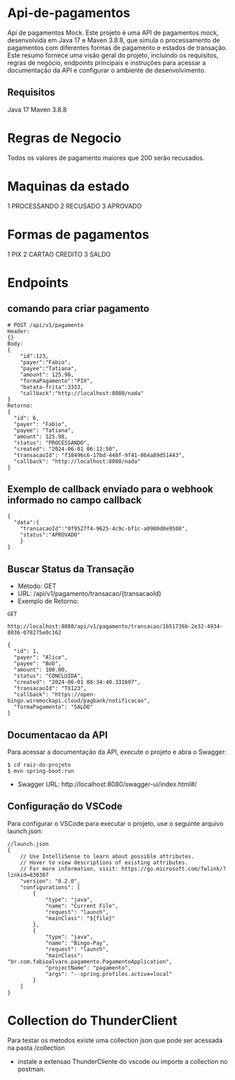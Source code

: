 # Api-de-pagamentos
Api de pagamentos Mock. Este projeto é uma API de pagamentos mock, desenvolvida em Java 17 e Maven 3.8.8, que simula o processamento de pagamentos com diferentes formas de pagamento e estados de transação.
Este resumo fornece uma visão geral do projeto, incluindo os requisitos, regras de negócio, endpoints principais e instruções para acessar a documentação da API e configurar o ambiente de desenvolvimento.

## Requisitos
Java 17
Maven 3.8.8


# Regras de Negocio 
Todos os valores de pagamento maiores que 200 serão recusados.

# Maquinas da estado 
1 PROCESSANDO
2 RECUSADO
3 APROVADO

# Formas de pagamentos
1 PIX
2 CARTAO CREDITO
3 SALDO

# Endpoints

## comando para criar pagamento
````
# POST /api/v1/pagamento
Header: 
{}
Body:
{
    "id":123,
    "payer":"Fabio",
    "payee":"Tatiana",
    "amount": 125.98,
    "formaPagamento":"PIX",
    "batata-frita":3333,
    "callback":"http://localhost:8080/nada"
}
Retorno:
{
  "id": 6,
  "payer": "Fabio",
  "payee": "Tatiana",
  "amount": 125.98,
  "status": "PROCESSANDO",
  "created": "2024-06-01 06:12:50",
  "transacaoId": "f38496c6-17bd-448f-9f41-864a89d51443",
  "callback": "http://localhost:8080/nada"
}
````

## Exemplo de callback enviado para o webhook informado no campo callback
````
{
  "data":{
    "transacaoId":"0f9527f4-9625-4c9c-bf1c-a0980d0e9508",
    "status":"APROVADO"
    }
}
````

## Buscar Status da Transação
* Método: GET
* URL: /api/v1/pagamento/transacao/{transacaoId}
* Exemplo de Retorno:
````
GET 

http://localhost:8080/api/v1/pagamento/transacao/1b51736b-2e32-4934-8036-078275e0c162

{
  "id": 1,
  "payer": "Alice",
  "payee": "Bob",
  "amount": 100.00,
  "status": "CONCLUIDA",
  "created": "2024-06-01 08:34:40.331697",
  "transacaoId": "TX123",
  "callback": "https://open-bingo.wiremockapi.cloud/pagbank/notificacao",
  "formaPagamento": "SALDO"
}
````

## Documentacao da API 
Para acessar a documentação da API, execute o projeto e abra o Swagger:
```
$ cd raiz-do-projeto
$ mvn spring-boot:run
```

* Swagger URL: http://localhost:8080/swagger-ui/index.html#/

## Configuração do VSCode
Para configurar o VSCode para executar o projeto, use o seguinte arquivo launch.json:
````
//launch.json
{
    // Use IntelliSense to learn about possible attributes.
    // Hover to view descriptions of existing attributes.
    // For more information, visit: https://go.microsoft.com/fwlink/?linkid=830387
    "version": "0.2.0",
    "configurations": [
        {
            "type": "java",
            "name": "Current File",
            "request": "launch",
            "mainClass": "${file}"
        },
        {
            "type": "java",
            "name": "Bingo-Pay",
            "request": "launch",
            "mainClass": "br.com.fabioalvaro.pagamento.PagamentoApplication",
            "projectName": "pagamento",
            "args": "--spring.profiles.active=local"
        }
    ]
}
````

# Collection do ThunderClient 
Para testar os metodos existe uma collection json que pode ser acessada na pasta /collection
* instale a extensao ThunderCliente do vscode ou importe a collection no postman.

